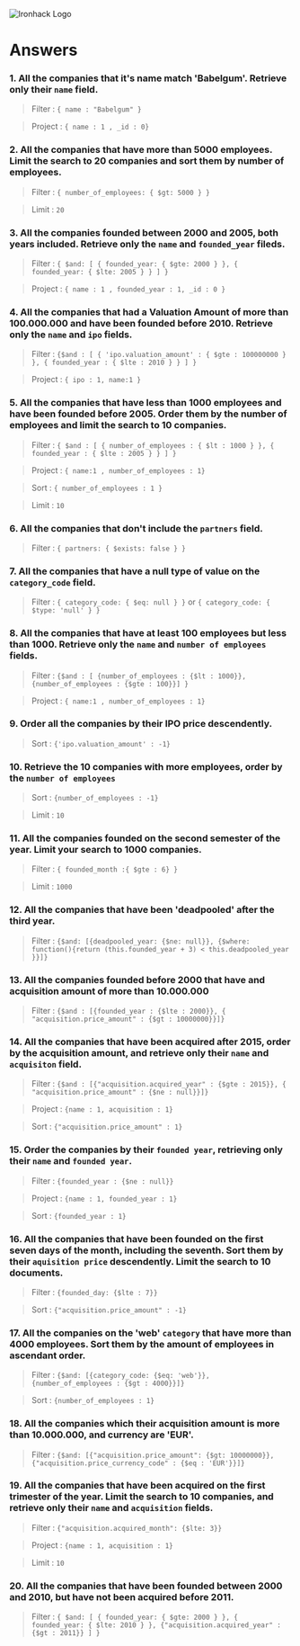 ![Ironhack Logo](https://i.imgur.com/1QgrNNw.png)

# Answers

### 1. All the companies that it's name match 'Babelgum'. Retrieve only their `name` field.

<!-- Your Code Goes Here -->

> Filter : `{ name : "Babelgum" }`

> Project : `{ name : 1 , _id : 0}`

### 2. All the companies that have more than 5000 employees. Limit the search to 20 companies and sort them by **number of employees**.

<!-- Your Code Goes Here -->

> Filter : `{ number_of_employees: { $gt: 5000 } }`

> Limit : `20`

### 3. All the companies founded between 2000 and 2005, both years included. Retrieve only the `name` and `founded_year` fileds.

<!-- Your Code Goes Here -->

> Filter : `{ $and: [ { founded_year: { $gte: 2000 } }, { founded_year: { $lte: 2005 } } ] }`

> Project : `{ name : 1 , founded_year : 1, _id : 0 }`

### 4. All the companies that had a Valuation Amount of more than 100.000.000 and have been founded before 2010. Retrieve only the `name` and `ipo` fields.

<!-- Your Code Goes Here -->

> Filter : `{$and : [ { 'ipo.valuation_amount' : { $gte : 100000000 } }, { founded_year : { $lte : 2010 } } ] }`

> Project : `{ ipo : 1, name:1 }`

### 5. All the companies that have less than 1000 employees and have been founded before 2005. Order them by the number of employees and limit the search to 10 companies.

<!-- Your Code Goes Here -->

> Filter : `{ $and : [ { number_of_employees : { $lt : 1000 } }, { founded_year : { $lte : 2005 } } ] }`

> Project : `{ name:1 , number_of_employees : 1}`

> Sort : `{ number_of_employees : 1 }`

> Limit : `10`

### 6. All the companies that don't include the `partners` field.

<!-- Your Code Goes Here -->

> Filter : `{ partners: { $exists: false } }`

### 7. All the companies that have a null type of value on the `category_code` field.

<!-- Your Code Goes Here -->

> Filter : `{ category_code: { $eq: null } }` or `{ category_code: { $type: 'null' } }`

### 8. All the companies that have at least 100 employees but less than 1000. Retrieve only the `name` and `number of employees` fields.

<!-- Your Code Goes Here -->

> Filter : `{$and : [ {number_of_employees : {$lt : 1000}}, {number_of_employees : {$gte : 100}}] }`

> Project : `{ name:1 , number_of_employees : 1}`

### 9. Order all the companies by their IPO price descendently.

<!-- Your Code Goes Here -->

> Sort : `{'ipo.valuation_amount' : -1}`

### 10. Retrieve the 10 companies with more employees, order by the `number of employees`

<!-- Your Code Goes Here -->

> Sort : `{number_of_employees : -1}`

> Limit : `10`

### 11. All the companies founded on the second semester of the year. Limit your search to 1000 companies.

<!-- Your Code Goes Here -->

> Filter : `{ founded_month :{ $gte : 6} }`

> Limit : `1000`

### 12. All the companies that have been 'deadpooled' after the third year.

<!-- Your Code Goes Here -->

> Filter : `{$and: [{deadpooled_year: {$ne: null}}, {$where: function(){return (this.founded_year + 3) < this.deadpooled_year }}]}`

### 13. All the companies founded before 2000 that have and acquisition amount of more than 10.000.000

<!-- Your Code Goes Here -->

> Filter : `{$and : [{founded_year : {$lte : 2000}}, { "acquisition.price_amount" : {$gt : 10000000}}]}`

### 14. All the companies that have been acquired after 2015, order by the acquisition amount, and retrieve only their `name` and `acquisiton` field.

<!-- Your Code Goes Here -->

> Filter : `{$and : [{"acquisition.acquired_year" : {$gte : 2015}}, { "acquisition.price_amount" : {$ne : null}}]}`

> Project : `{name : 1, acquisition : 1}`

> Sort : `{"acquisition.price_amount" : 1}`

### 15. Order the companies by their `founded year`, retrieving only their `name` and `founded year`.

<!-- Your Code Goes Here -->

> Filter : `{founded_year : {$ne : null}}`

> Project : `{name : 1, founded_year : 1}`

> Sort : `{founded_year : 1}`

### 16. All the companies that have been founded on the first seven days of the month, including the seventh. Sort them by their `aquisition price` descendently. Limit the search to 10 documents.

<!-- Your Code Goes Here -->

> Filter : `{founded_day: {$lte : 7}}`

> Sort : `{"acquisition.price_amount" : -1}`

### 17. All the companies on the 'web' `category` that have more than 4000 employees. Sort them by the amount of employees in ascendant order.

<!-- Your Code Goes Here -->

> Filter : `{$and: [{category_code: {$eq: 'web'}}, {number_of_employees : {$gt : 4000}}]}`

> Sort : `{number_of_employees : 1}`

### 18. All the companies which their acquisition amount is more than 10.000.000, and currency are 'EUR'.

<!-- Your Code Goes Here -->

> Filter : `{$and: [{"acquisition.price_amount": {$gt: 10000000}}, {"acquisition.price_currency_code" : {$eq : 'EUR'}}]}`

### 19. All the companies that have been acquired on the first trimester of the year. Limit the search to 10 companies, and retrieve only their `name` and `acquisition` fields.

<!-- Your Code Goes Here -->

> Filter : `{"acquisition.acquired_month": {$lte: 3}}`

> Project : `{name : 1, acquisition : 1}`

> Limit : `10`

### 20. All the companies that have been founded between 2000 and 2010, but have not been acquired before 2011.

<!-- Your Code Goes Here -->

> Filter : `{ $and: [ { founded_year: { $gte: 2000 } }, { founded_year: { $lte: 2010 } }, {"acquisition.acquired_year" : {$gt : 2011}} ] }`
